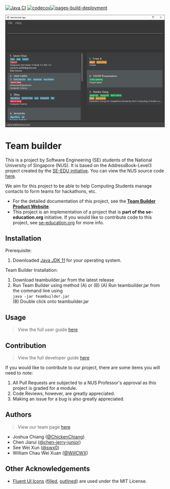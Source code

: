 [![Java CI](https://github.com/AY2223S2-CS2103T-T17-1/tp/actions/workflows/gradle.yml/badge.svg?branch=master)](https://github.com/AY2223S2-CS2103T-T17-1/tp/actions/workflows/gradle.yml)
[![codecov](https://codecov.io/gh/AY2223S2-CS2103T-T17-1/tp/branch/master/graph/badge.svg?token=9DLYEI4IMS)](https://codecov.io/gh/AY2223S2-CS2103T-T17-1/tp)[![pages-build-deployment](https://github.com/AY2223S2-CS2103T-T17-1/tp/actions/workflows/pages/pages-build-deployment/badge.svg?branch=master)](https://github.com/AY2223S2-CS2103T-T17-1/tp/actions/workflows/pages/pages-build-deployment)

![Ui](docs/images/TeamBuilderUi.png)


# Team builder

This is a project by Software Engineering (SE) students of the National University of Singapore (NUS).
It is based on the AddressBook-Level3 project created by the [SE-EDU initiative](https://se-education.org). You can view the NUS source code [here](https://github.com/nus-cs2103-AY2223S2/tp).

We aim for this project to be able to help Computing Students manage contacts to form teams for hackathons, etc.



* For the detailed documentation of this project, see the **[Team Builder Product Website](https://ay2223s2-cs2103t-t17-1.github.io/tp/)**.
* This project is an implementation of a project that is **part of the se-education.org** initiative. If you would like to contribute code to this project, see [se-education.org](https://se-education.org#https://se-education.org/#contributing) for more info.

## Installation

Prerequisite:

1. Downloaded [Java JDK 11](https://www.oracle.com/sg/java/technologies/javase/jdk11-archive-downloads.html) for your operating system.

Team Builder Installation:

1. Download teambuilder.jar from the latest release
2. Run Team Builder using method (A) or (B)
   (A) Run teambuilder.jar from the command line using\
   `java -jar teambuilder.jar`\
   (B) Double click onto teambuilder.jar

## Usage

> View the full user guide [here](https://ay2223s2-cs2103t-t17-1.github.io/tp/UserGuide.html)

## Contribution

> View the full developer guide [here](https://ay2223s2-cs2103t-t17-1.github.io/tp/DeveloperGuide.html)

If you would like to contribute to our project, there are some items you will need to note:

  1. All Pull Requests are subjected to a NUS Professor's approval as this project is graded for a module.
  2. Code Reviews, however, are greatly appreciated.
  3. Making an issue for a bug is also greatly appreciated.

## Authors

> View our team page [here](https://ay2223s2-cs2103t-t17-1.github.io/tp/AboutUs.html)

- Joshua Chiang ([@ChickenChiang](https://github.com/ChickenChiang))
- Chen Jiarui ([@chen-jerry-junior](https://github.com/chen-jerry-junior))
- See Wei Xun ([@swx0](https://github.com/swx0))
- William Chau Wei Xuan ([@WillCWX](https://github.com/willcwx))

## Other Acknowledgements
- [Fluent UI Icons](https://github.com/microsoft/fluentui-system-icons) ([filled](https://www.svgrepo.com/collection/fluent-ui-icons-filled/), [outlined](https://www.svgrepo.com/collection/fluent-ui-icons-outlined)) are used under the MIT License.
